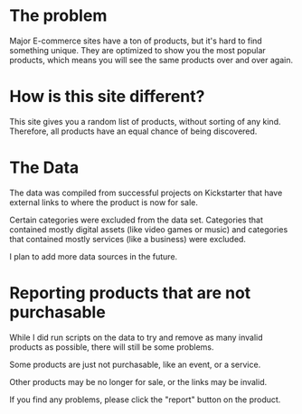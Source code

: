 # The problem

Major E-commerce sites have a ton of products, but it's hard to find something unique. They are optimized to show you the most popular products, which means you will see the same products over and over again.

# How is this site different?

This site gives you a random list of products, without sorting of any kind. Therefore, all products have an equal chance of being discovered.

# The Data

The data was compiled from successful projects on Kickstarter that have external links to where the product is now for sale.

Certain categories were excluded from the data set. Categories that contained mostly digital assets (like video games or music) and categories that contained mostly services (like a business) were excluded.

I plan to add more data sources in the future.

# Reporting products that are not purchasable

While I did run scripts on the data to try and remove as many invalid products as possible, there will still be some problems.

Some products are just not purchasable, like an event, or a service.

Other products may be no longer for sale, or the links may be invalid.

If you find any problems, please click the "report" button on the product.
